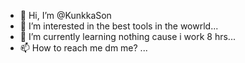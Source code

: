 - 👋 Hi, I’m @KunkkaSon
- 👀 I’m interested in the best tools in the wowrld...
- 🌱 I’m currently learning nothing cause i work 8 hrs...
- 📫 How to reach me dm me? ...

<!---
KunkkaSon/KunkkaSon is a ✨ special ✨ repository because its `README.md` (this file) appears on your GitHub profile.
You can click the Preview link to take a look at your changes.
--->
